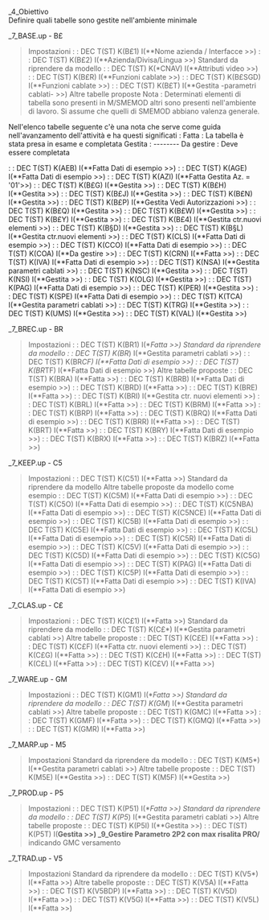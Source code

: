 _4_Obiettivo         
 Definire quali tabelle sono gestite nell'ambiente minimale

_7_BASE.up - B£      
 >Impostazioni
   :  : DEC T(ST) K(B£1)   I(**Nome azienda / Interfacce     >>)
   :  : DEC T(ST) K(B£2)   I(**Azienda/Divisa/Lingua         >>)
 >Standard da riprendere da modello
   :  : DEC T(ST) K(*CNAV) I(**Attributi video               >>)
   :  : DEC T(ST) K(B£R)   I(**Funzioni cablate              >>)
   :  : DEC T(ST) K(B£SGD) I(**Funzioni cablate              >>)
   :  : DEC T(ST) K(B£T)   I(**Gestita -parametri cablati-   >>)
 >Altre tabelle proposte
Nota :  Determinati elementi di tabella sono presenti in M/SMEMOD
altri sono presenti nell'ambiente di lavoro.
Si assume che quelli di SMEMOD abbiano valenza generale.

Nell'elenco tabelle seguente c'è una nota che serve come guida
nell'avanzamento dell'attività e ha questi significati : 
Fatta :        La tabella è stata presa in esame e completata
Gestita :      --------
Da gestire :   Deve  essere completata

   :  : DEC T(ST) K(AEB)   I(**Fatta       Dati di esempio   >>)
   :  : DEC T(ST) K(AGE)   I(**Fatta       Dati di esempio   >>)
   :  : DEC T(ST) K(AZI)   I(**Fatta       Gestita Az. = '01'>>)
   :  : DEC T(ST) K(B£G)   I(**Gestita                       >>)
   :  : DEC T(ST) K(B£H)   I(**Gestita                       >>)
   :  : DEC T(ST) K(B£J)   I(**Gestita                       >>)
   :  : DEC T(ST) K(B£N)   I(**Gestita                       >>)
   :  : DEC T(ST) K(B£P)   I(**Gestita  Vedi Autorizzazioni  >>)
   :  : DEC T(ST) K(B£Q)   I(**Gestita                       >>)
   :  : DEC T(ST) K(B£W)   I(**Gestita                       >>)
   :  : DEC T(ST) K(B£Y)   I(**Gestita                       >>)
   :  : DEC T(ST) K(B£4)   I(**Gestita  ctr.nuovi elementi   >>)
   :  : DEC T(ST) K(B§D)   I(**Gestita                       >>)
   :  : DEC T(ST) K(B§L)   I(**Gestita  ctr.nuovi elementi   >>)
   :  : DEC T(ST) K(CLS)   I(**Fatta       Dati di esempio   >>)
   :  : DEC T(ST) K(CCO)   I(**Fatta       Dati di esempio   >>)
   :  : DEC T(ST) K(COA)   I(**Da gestire                    >>)
   :  : DEC T(ST) K(CRN)   I(**Fatta                         >>)
   :  : DEC T(ST) K(IVA)   I(**Fatta       Dati di esempio   >>)
   :  : DEC T(ST) K(NSA)   I(**Gestita  parametri cablati    >>)
   :  : DEC T(ST) K(NSC)   I(**Gestita                       >>)
   :  : DEC T(ST) K(NSI)   I(**Gestita                       >>)
   :  : DEC T(ST) K(OLG)   I(**Gestita                       >>)
   :  : DEC T(ST) K(PAG)   I(**Fatta       Dati di esempio   >>)
   :  : DEC T(ST) K(PER)   I(**Gestita                       >>)
   :  : DEC T(ST) K(SPE)   I(**Fatta       Dati di esempio   >>)
   :  : DEC T(ST) K(TCA)   I(**Gestita  parametri cablati    >>)
   :  : DEC T(ST) K(TRG)   I(**Gestita                       >>)
   :  : DEC T(ST) K(UMS)   I(**Gestita                       >>)
   :  : DEC T(ST) K(VAL)   I(**Gestita                       >>)

_7_BREC.up - BR      
 >Impostazioni
   :  : DEC T(ST) K(BR1)   I(**Fatta                         >>)
 >Standard da riprendere da modello
   :  : DEC T(ST) K(BR*)   I(**Gestita  parametri cablati    >>)
   :  : DEC T(ST) K(BR*CF) I(**Fatta       Dati di esempio   >>)
   :  : DEC T(ST) K(BR*TF) I(**Fatta       Dati di esempio   >>)
 >Altre tabelle proposte
   :  : DEC T(ST) K(BRA)   I(**Fatta                         >>)
   :  : DEC T(ST) K(BRB)   I(**Fatta       Dati di esempio   >>)
   :  : DEC T(ST) K(BRD)   I(**Fatta                         >>)
   :  : DEC T(ST) K(BRE)   I(**Fatta                         >>)
   :  : DEC T(ST) K(BRI)   I(**Gestita  ctr. nuovi elementi  >>)
   :  : DEC T(ST) K(BRL)   I(**Fatta                         >>)
   :  : DEC T(ST) K(BRM)   I(**Fatta                         >>)
   :  : DEC T(ST) K(BRP)   I(**Fatta                         >>)
   :  : DEC T(ST) K(BRQ)   I(**Fatta       Dati di esempio   >>)
   :  : DEC T(ST) K(BRR)   I(**Fatta                         >>)
   :  : DEC T(ST) K(BRT)   I(**Fatta                         >>)
   :  : DEC T(ST) K(BRY)   I(**Fatta       Dati di esempio   >>)
   :  : DEC T(ST) K(BRX)   I(**Fatta                         >>)
   :  : DEC T(ST) K(BRZ)   I(**Fatta                         >>)

_7_KEEP.up - C5      
 >Impostazioni
   :  : DEC T(ST) K(C51)   I(**Fatta                         >>)
 >Standard da riprendere da modello
 >Altre tabelle proposte da modello come esempio
   :  : DEC T(ST) K(C5M)   I(**Fatta       Dati di esempio   >>)
   :  : DEC T(ST) K(C5O)   I(**Fatta       Dati di esempio   >>)
   :  : DEC T(ST) K(C5NBA) I(**Fatta       Dati di esempio   >>)
   :  : DEC T(ST) K(C5NCE) I(**Fatta       Dati di esempio   >>)
   :  : DEC T(ST) K(C5B)   I(**Fatta       Dati di esempio   >>)
   :  : DEC T(ST) K(C5E)   I(**Fatta       Dati di esempio   >>)
   :  : DEC T(ST) K(C5L)   I(**Fatta       Dati di esempio   >>)
   :  : DEC T(ST) K(C5R)   I(**Fatta       Dati di esempio   >>)
   :  : DEC T(ST) K(C5V)   I(**Fatta       Dati di esempio   >>)
   :  : DEC T(ST) K(C5D)   I(**Fatta       Dati di esempio   >>)
   :  : DEC T(ST) K(C5G)   I(**Fatta       Dati di esempio   >>)
   :  : DEC T(ST) K(PAG)   I(**Fatta       Dati di esempio   >>)
   :  : DEC T(ST) K(C5P)   I(**Fatta       Dati di esempio   >>)
   :  : DEC T(ST) K(C5T)   I(**Fatta       Dati di esempio   >>)
   :  : DEC T(ST) K(IVA)   I(**Fatta       Dati di esempio   >>)

_7_CLAS.up - C£      
 >Impostazioni
   :  : DEC T(ST) K(C£1)   I(**Fatta                         >>)
 >Standard da riprendere da modello
   :  : DEC T(ST) K(C£*)   I(**Gestita  parametri cablati    >>)
 >Altre tabelle proposte
   :  : DEC T(ST) K(C£E)   I(**Fatta                         >>)
   :  : DEC T(ST) K(C£F)   I(**Fatta  ctr. nuovi elementi    >>)
   :  : DEC T(ST) K(C£G)   I(**Fatta                         >>)
   :  : DEC T(ST) K(C£H)   I(**Fatta                         >>)
   :  : DEC T(ST) K(C£L)   I(**Fatta                         >>)
   :  : DEC T(ST) K(C£V)   I(**Fatta                         >>)

_7_WARE.up - GM      
 >Impostazioni
   :  : DEC T(ST) K(GM1)   I(**Fatta                         >>)
 >Standard da riprendere da modello
   :  : DEC T(ST) K(GM*)   I(**Gestita  parametri cablati    >>)
 >Altre tabelle proposte
   :  : DEC T(ST) K(GMC)   I(**Fatta                         >>)
   :  : DEC T(ST) K(GMF)   I(**Fatta                         >>)
   :  : DEC T(ST) K(GMQ)   I(**Fatta                         >>)
   :  : DEC T(ST) K(GMR)   I(**Fatta                         >>)

_7_MARP.up - M5      
 >Impostazioni
 >Standard da riprendere da modello
   :  : DEC T(ST) K(M5*)   I(**Gestita  parametri cablati    >>)
 >Altre tabelle proposte
   :  : DEC T(ST) K(M5E)   I(**Gestita                       >>)
   :  : DEC T(ST) K(M5F)   I(**Gestita                       >>)

_7_PROD.up - P5      
 >Impostazioni
   :  : DEC T(ST) K(P51)   I(**Fatta                         >>)
 >Standard da riprendere da modello
   :  : DEC T(ST) K(P5*)   I(**Gestita  parametri cablati    >>)
 >Altre tabelle proposte
   :  : DEC T(ST) K(P5I)   I(**Gestita                       >>)
   :  : DEC T(ST) K(P5T)   I(**Gestita                       >>)
  _9_Gestire Parametro 2P2 con max risalita PRO/** indicando GMC versamento

_7_TRAD.up - V5      
 >Impostazioni
 >Standard da riprendere da modello
   :  : DEC T(ST) K(V5*)   I(**Fatta                         >>)
 >Altre tabelle proposte
   :  : DEC T(ST) K(V5A)   I(**Fatta                         >>)
   :  : DEC T(ST) K(V5BDP) I(**Fatta                         >>)
   :  : DEC T(ST) K(V5D)   I(**Fatta                         >>)
   :  : DEC T(ST) K(V5G)   I(**Fatta                         >>)
   :  : DEC T(ST) K(V5L)   I(**Fatta                         >>)
